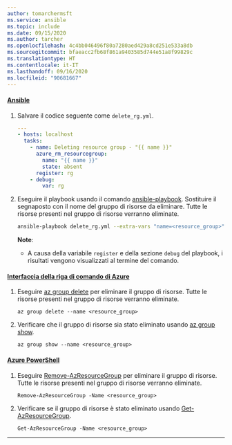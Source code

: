 ```yaml
---
author: tomarchermsft
ms.service: ansible
ms.topic: include
ms.date: 09/15/2020
ms.author: tarcher
ms.openlocfilehash: 4c4bb046496f80a7280aed429a8cd251e533a8db
ms.sourcegitcommit: bfaeacc2fb68f861a9403585d744e51a8f99829c
ms.translationtype: HT
ms.contentlocale: it-IT
ms.lasthandoff: 09/16/2020
ms.locfileid: "90681667"
---
```

#### <a name="ansible"></a>[Ansible](#tab/ansible)

1. Salvare il codice seguente come `delete_rg.yml`.

    ```yml
    ---
    - hosts: localhost
      tasks:
        - name: Deleting resource group - "{{ name }}"
          azure_rm_resourcegroup:
            name: "{{ name }}"
            state: absent
          register: rg
        - debug:
            var: rg
    ```

1. Eseguire il playbook usando il comando [ansible-playbook](https://docs.ansible.com/ansible/latest/user_guide/playbooks.html). Sostituire il segnaposto con il nome del gruppo di risorse da eliminare. Tutte le risorse presenti nel gruppo di risorse verranno eliminate.

    ```bash
    ansible-playbook delete_rg.yml --extra-vars "name=<resource_group>"
    ```

    **Note**:

    - A causa della variabile `register` e della sezione `debug` del playbook, i risultati vengono visualizzati al termine del comando.
    
#### <a name="azure-cli"></a>[Interfaccia della riga di comando di Azure](#tab/azure-cli)

1. Eseguire [az group delete](https://docs.microsoft.com/cli/azure/group#az_group_delete) per eliminare il gruppo di risorse. Tutte le risorse presenti nel gruppo di risorse verranno eliminate.

    ```azurecli
    az group delete --name <resource_group>
    ```

1. Verificare che il gruppo di risorse sia stato eliminato usando [az group show](https://docs.microsoft.com/cli/azure/group#az_group_show).

    ```azurecli
    az group show --name <resource_group>
    ```

#### <a name="azure-powershell"></a>[Azure PowerShell](#tab/azure-powershell)

1. Eseguire [Remove-AzResourceGroup](https://docs.microsoft.com/powershell/module/az.resources/Remove-AzResourceGroup) per eliminare il gruppo di risorse. Tutte le risorse presenti nel gruppo di risorse verranno eliminate.

    ```azurepowershell
    Remove-AzResourceGroup -Name <resource_group>
    ```

1. Verificare se il gruppo di risorse è stato eliminato usando [Get-AzResourceGroup](https://docs.microsoft.com/powershell/module/az.resources/Get-AzResourceGroup).

    ```azurepowershell
    Get-AzResourceGroup -Name <resource_group>
    ```

---
